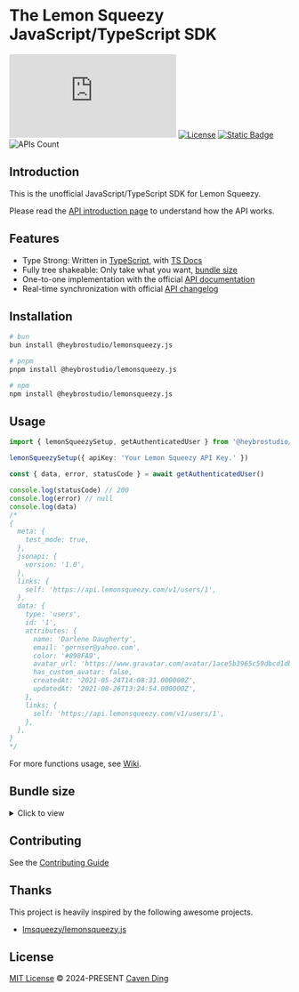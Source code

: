 # The Lemon Squeezy JavaScript/TypeScript SDK

[![NPM Version](https://img.shields.io/npm/v/%40heybrostudio%2Flemonsqueezy.js?label=&color=%230d9488)](https://www.npmjs.com/package/@heybrostudio/lemonsqueezy.js)
[![License](https://img.shields.io/badge/license-MIT-blue.svg?label=)](https://opensource.org/licenses/MIT)
[![Static Badge](https://img.shields.io/badge/Functions_Usage-%237c3aed)](https://github.com/heybrostudio/lemonsqueezy.js/wiki)
![APIs Count](https://img.shields.io/badge/56_Functions-%232563eb)

## Introduction

This is the unofficial JavaScript/TypeScript SDK for Lemon Squeezy.

Please read the [API introduction page](https://docs.lemonsqueezy.com/api) to understand how the API works.

## Features

- Type Strong: Written in [TypeScript](https://www.typescriptlang.org/), with [TS Docs](https://github.com/microsoft/tsdoc)
- Fully tree shakeable: Only take what you want, [bundle size](#bundle-size)
- One-to-one implementation with the official [API documentation](https://docs.lemonsqueezy.com/api)
- Real-time synchronization with official [API changelog](https://docs.lemonsqueezy.com/api/changelog)

## Installation

```bash
# bun
bun install @heybrostudio/lemonsqueezy.js
```

```bash
# pnpm
pnpm install @heybrostudio/lemonsqueezy.js
```

```bash
# npm
npm install @heybrostudio/lemonsqueezy.js
```

## Usage

```ts
import { lemonSqueezySetup, getAuthenticatedUser } from '@heybrostudio/lemonsqueezy.js'

lemonSqueezySetup({ apiKey: 'Your Lemon Squeezy API Key.' })

const { data, error, statusCode } = await getAuthenticatedUser()

console.log(statusCode) // 200
console.log(error) // null
console.log(data)
/*
{
  meta: {
    test_mode: true,
  },
  jsonapi: {
    version: '1.0',
  },
  links: {
    self: 'https://api.lemonsqueezy.com/v1/users/1',
  },
  data: {
    type: 'users',
    id: '1',
    attributes: {
      name: 'Darlene Daugherty',
      email: 'gernser@yahoo.com',
      color: '#898FA9',
      avatar_url: 'https://www.gravatar.com/avatar/1ace5b3965c59dbcd1db79d85da75048?d=blank',
      has_custom_avatar: false,
      createdAt: '2021-05-24T14:08:31.000000Z',
      updatedAt: '2021-08-26T13:24:54.000000Z',
    },
    links: {
      self: 'https://api.lemonsqueezy.com/v1/users/1',
    },
  },
}
*/
```

For more functions usage, see [Wiki](https://github.com/heybrostudio/lemonsqueezy.js/wiki).

## Bundle size

<details>
  <summary>Click to view</summary>

| export                         | min+brotli |
| :----------------------------- | ---------: |
| createDiscount                 | 870 B      |
| createCheckout                 | 825 B      |
| listLicenseKeyInstances        | 772 B      |
| listVariants                   | 770 B      |
| listStores                     | 769 B      |
| listPrices                     | 767 B      |
| listSubscriptionInvoices       | 767 B      |
| listOrderItems                 | 766 B      |
| listDiscounts                  | 765 B      |
| listLicenseKeys                | 765 B      |
| updateSubscription             | 765 B      |
| listCheckouts                  | 764 B      |
| listUsageRecords               | 764 B      |
| listDiscountRedemptions        | 761 B      |
| listSubscriptionItems          | 760 B      |
| listWebhooks                   | 759 B      |
| listFiles                      | 755 B      |
| listOrders                     | 755 B      |
| listProducts                   | 755 B      |
| listSubscriptions              | 754 B      |
| listCustomers                  | 753 B      |
| createWebhook                  | 748 B      |
| updateLicenseKey               | 740 B      |
| updateWebhook                  | 732 B      |
| deactivateLicense              | 702 B      |
| activateLicense                | 701 B      |
| validateLicense                | 699 B      |
| getLicenseKeyInstance          | 650 B      |
| getDiscountRedemption          | 646 B      |
| getSubscriptionInvoice         | 641 B      |
| getUsageRecord                 | 638 B      |
| getWebhook                     | 638 B      |
| getLicenseKey                  | 637 B      |
| getOrderItem                   | 637 B      |
| getCheckout                    | 635 B      |
| getDiscount                    | 634 B      |
| getFile                        | 634 B      |
| getOrder                       | 634 B      |
| getPrice                       | 634 B      |
| getProduct                     | 634 B      |
| getVariant                     | 634 B      |
| getCustomer                    | 632 B      |
| getStore                       | 632 B      |
| getSubscription                | 631 B      |
| updateSubscriptionItem         | 626 B      |
| archiveCustomer                | 617 B      |
| createCustomer                 | 614 B      |
| getSubscriptionItemCurrentUsage| 614 B      |
| createUsageRecord              | 611 B      |
| updateCustomer                 | 610 B      |
| deleteWebhook                  | 591 B      |
| getSubscriptionItem            | 589 B      |
| cancelSubscription             | 585 B      |
| deleteDiscount                 | 584 B      |
| getAuthenticatedUser           | 527 B      |
| lemonSqueezySetup              | 100 B      |

</details>

## Contributing

See the [Contributing Guide](https://github.com/heybrostudio/lemonsqueezy.js/blob/main/CONTRIBUTING.md)

## Thanks

This project is heavily inspired by the following awesome projects.

- [lmsqueezy/lemonsqueezy.js](https://github.com/lmsqueezy/lemonsqueezy.js)

## License

[MIT License](https://github.com/heybrostudio/lemonsqueezy.js/blob/main/LICENSE) © 2024-PRESENT [Caven Ding](https://github.com/keyding)
